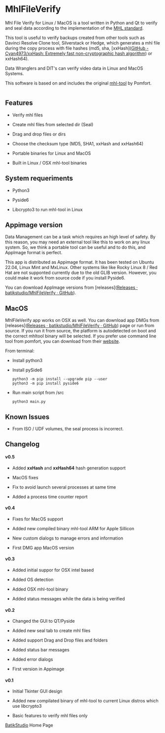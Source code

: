 # MhlFileVerify

Mhl File Verify for Linux / MacOS is a tool written in Python and Qt to verify and seal data according to the implementation of the [MHL standard](https://mediahashlist.org/).

This tool is useful to verify backups created from other tools such as Davinci Resolve Clone tool, Silverstack or Hedge, which generates a mhl file during the copy process with file hashes (md5, sha, [xxHash]([GitHub - Cyan4973/xxHash: Extremely fast non-cryptographic hash algorithm](https://github.com/Cyan4973/xxHash)) or xxHash64).

Data Wranglers and DIT's can verify video data in Linux and MacOS Systems.

This software is based on and includes the original [mhl-tool](https://github.com/pomfort/mhl-tool) by Pomfort.

<img src="https://batikstudio.com/mhlfileverify/screenshot.png" title="" alt="" data-align="center">

## Features

- Verify mhl files

- Create mhl files from selected dir (Seal)

- Drag and drop files or dirs

- Choose the checksum type (MD5, SHA1, xxHash and xxHash64)

- Portable binaries for Linux and MacOS

- Built in Linux / OSX mhl-tool binaries

## System requeriments

- Python3

- Pyside6

- Libcrypto3 to run mhl-tool in Linux

## Appimage version

Data Management can be a task which requires an high level of safety. By this reason, you may need an external tool like this to work on any linux system. So, we think a portable tool can be useful and to do this, and AppImage format is perfect.

This app is distributed as Appimage format. It has been tested on Ubuntu 22.04, Linux Mint and MxLinux. Other systems like like Rocky Linux 8 / Red Hat are not supponted currently due to the old GLIB version. However, you could make it work from source code if you install Pyside6.

You can download AppImage versions from [releases]([Releases · batikstudio/MhlFileVerify · GitHub](https://github.com/batikstudio/MhlFileVerify/releases)).

## MacOS

MhlFileVerify app works on OSX as well. You can download app DMGs from [releases]([Releases · batikstudio/MhlFileVerify · GitHub](https://github.com/batikstudio/MhlFileVerify/releases)) page or run from source. If you run it from source, the platform is autodetected on boot and the correct mhltool binary will be selected. If you prefer use command line tool from pomfort, you can download from their [website](https://pomfort.com/downloads/).

From terminal:

- Install python3

- Install pySide6
  
  ```
  python3 -m pip install --upgrade pip --user
  python3 -m pip install pyside6
  ```

- Run main script from /src
  
  `python3 main.py`

## Known Issues

- From ISO / UDF volumes, the seal process is incorrect.

## Changelog

#### v0.5

- Added **xxHash** and **xxHash64** hash generation support

- MacOS fixes

- Fix to avoid launch several processes at same time

- Added a process time counter report

#### v0.4

- Fixes for MacOS support

- Added new compiled binary mhl-tool ARM for Apple Sillicon

- New custom dialogs to manage errors and information

- First DMG app MacOS version

#### v0.3

- Added initial suppor for OSX intel based

- Added OS detection

- Added OSX mhl-tool binary

- Added status messages while the data is being verified

#### v0.2

- Changed the GUI to QT/Pyside

- Added new seal tab to create mhl files

- Added support Drag and Drop files and folders

- Added status bar messages

- Added error dialogs

- First version in Appimage

#### v0.1

- Initial Tkinter GUI design

- Added new compilated binary of mhl-tool to current Linux distros which use libcrypto3

- Basic features to verify mhl files only

[BatikStudio](https://batikstudio.com) Home Page
